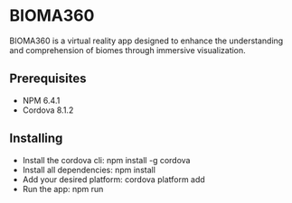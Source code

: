 # BIOMA360

BIOMA360 is a virtual reality app designed to enhance the understanding and comprehension of biomes through immersive visualization.

## Prerequisites

* NPM 6.4.1
* Cordova 8.1.2

## Installing

* Install the cordova cli: npm install -g cordova
* Install all dependencies: npm install
* Add your desired platform: cordova platform add <platform>
* Run the app: npm run <platform>


